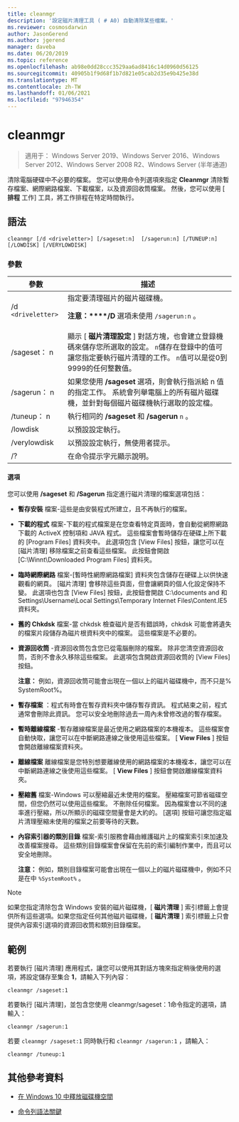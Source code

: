 ```yaml
---
title: cleanmgr
description: '設定磁片清理工具 ( # A0) 自動清除某些檔案。'
ms.reviewer: cosmosdarwin
author: JasonGerend
ms.author: jgerend
manager: daveba
ms.date: 06/20/2019
ms.topic: reference
ms.openlocfilehash: ab98e0dd28ccc3529aa6ad8416c14d0960d56125
ms.sourcegitcommit: 40905b1f9d68f1b7d821e05cab2d35e9b425e38d
ms.translationtype: MT
ms.contentlocale: zh-TW
ms.lasthandoff: 01/06/2021
ms.locfileid: "97946354"
---
```

# <a name="cleanmgr"></a>cleanmgr

> 適用于： Windows Server 2019、Windows Server 2016、Windows Server 2012、Windows Server 2008 R2、Windows Server (半年通道) 

清除電腦硬碟中不必要的檔案。 您可以使用命令列選項來指定 **Cleanmgr** 清除暫存檔案、網際網路檔案、下載檔案，以及資源回收筒檔案。 然後，您可以使用 [ **排程** 工作] 工具，將工作排程在特定時間執行。

## <a name="syntax"></a>語法

```
cleanmgr [/d <driveletter>] [/sageset:n]  [/sagerun:n] [/TUNEUP:n] [/LOWDISK] [/VERYLOWDISK]
```

### <a name="parameters"></a>參數

| 參數 | 描述 |
| --------- | ----------- |
| /d `<driveletter>` | 指定要清理磁片的磁片磁碟機。<p>**注意：****/D** 選項未使用 `/sagerun:n` 。 |
| /sageset： n | 顯示 [ **磁片清理設定** ] 對話方塊，也會建立登錄機碼來儲存您所選取的設定。 `n`儲存在登錄中的值可讓您指定要執行磁片清理的工作。 `n`值可以是從0到9999的任何整數值。 |
| /sagerun： n | 如果您使用 **/sageset** 選項，則會執行指派給 n 值的指定工作。 系統會列舉電腦上的所有磁片磁碟機，並針對每個磁片磁碟機執行選取的設定檔。 |
| /tuneup： n | 執行相同的 **/sageset** 和 **/sagerun** `n` 。 |
| /lowdisk | 以預設設定執行。 |
| /verylowdisk | 以預設設定執行，無使用者提示。 |
| /? | 在命令提示字元顯示說明。 |

#### <a name="options"></a>選項

您可以使用 **/sageset** 和 **/Sagerun** 指定進行磁片清理的檔案選項包括：

- **暫存安裝** 檔案-這些是由安裝程式所建立，且不再執行的檔案。

- **下載的程式** 檔案-下載的程式檔案是在您查看特定頁面時，會自動從網際網路下載的 ActiveX 控制項和 JAVA 程式。 這些檔案會暫時儲存在硬碟上所下載的 [Program Files] 資料夾中。 此選項包含 [View Files] 按鈕，讓您可以在 [磁片清理] 移除檔案之前查看這些檔案。 此按鈕會開啟 [C:\Winnt\Downloaded Program Files] 資料夾。

- **臨時網際網路** 檔案-[暫時性網際網路檔案] 資料夾包含儲存在硬碟上以供快速觀看的網頁。 [磁片清理] 會移除這些頁面，但會讓網頁的個人化設定保持不變。 此選項也包含 [View Files] 按鈕，此按鈕會開啟 C:\documents and 和 Settings\Username\Local Settings\Temporary Internet Files\Content.IE5 資料夾。

- **舊的 Chkdsk** 檔案-當 chkdsk 檢查磁片是否有錯誤時，chkdsk 可能會將遺失的檔案片段儲存為磁片根資料夾中的檔案。 這些檔案是不必要的。

- **資源回收筒** -資源回收筒包含您已從電腦刪除的檔案。 除非您清空資源回收筒，否則不會永久移除這些檔案。 此選項包含開啟資源回收筒的 [View Files] 按鈕。<p>**注意：** 例如，資源回收筒可能會出現在一個以上的磁片磁碟機中，而不只是% SystemRoot%。

- **暫存檔案** ：程式有時會在暫存資料夾中儲存暫存資訊。 程式結束之前，程式通常會刪除此資訊。 您可以安全地刪除過去一周內未曾修改過的暫存檔案。

- **暫時離線檔案** -暫存離線檔案是最近使用之網路檔案的本機複本。 這些檔案會自動快取，讓您可以在中斷網路連線之後使用這些檔案。 [ **View Files** ] 按鈕會開啟離線檔案資料夾。

- **離線檔案** 離線檔案是您特別想要離線使用的網路檔案的本機複本，讓您可以在中斷網路連線之後使用這些檔案。 [ **View Files** ] 按鈕會開啟離線檔案資料夾。

- **壓縮舊** 檔案-Windows 可以壓縮最近未使用的檔案。 壓縮檔案可節省磁碟空間，但您仍然可以使用這些檔案。 不刪除任何檔案。 因為檔案會以不同的速率進行壓縮，所以所顯示的磁碟空間量會是大約的。 [選項] 按鈕可讓您指定磁片清理壓縮未使用的檔案之前要等待的天數。

- **內容索引器的類別目錄** 檔案-索引服務會藉由維護磁片上的檔案索引來加速及改善檔案搜尋。 這些類別目錄檔案會保留在先前的索引編制作業中，而且可以安全地刪除。<p>**注意：** 例如，類別目錄檔案可能會出現在一個以上的磁片磁碟機中，例如不只是在中 `%SystemRoot%` 。

>[!NOTE]
> 如果您指定清除包含 Windows 安裝的磁片磁碟機，[ **磁片清理** ] 索引標籤上會提供所有這些選項。如果您指定任何其他磁片磁碟機，[ **磁片清理** ] 索引標籤上只會提供內容索引選項的資源回收筒和類別目錄檔案。

## <a name="examples"></a>範例

若要執行 [磁片清理] 應用程式，讓您可以使用其對話方塊來指定稍後使用的選項，將設定儲存至集合 **1**，請輸入下列內容：

```
cleanmgr /sageset:1
```

若要執行 [磁片清理]，並包含您使用 cleanmgr/sageset：1命令指定的選項，請輸入：

```
cleanmgr /sagerun:1
```

若要 `cleanmgr /sageset:1` 同時執行和 `cleanmgr /sagerun:1` ，請輸入：

```
cleanmgr /tuneup:1
```

## <a name="additional-references"></a>其他參考資料

- [在 Windows 10 中釋放磁碟機空間](https://support.microsoft.com/help/12425/windows-10-free-up-drive-space)

- [命令列語法關鍵](command-line-syntax-key.md)
